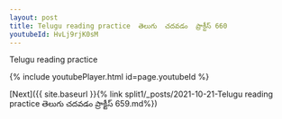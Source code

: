 ```yaml
---
layout: post
title: Telugu reading practice  తెలుగు  చదవడం  ప్రాక్టీస్ 660
youtubeId: HvLj9rjK0sM
---
```

 
 
Telugu reading practice
 
 
 
 
 


{% include youtubePlayer.html id=page.youtubeId %}
 
[Next]({{ site.baseurl }}{% link  split1/_posts/2021-10-21-Telugu reading practice  తెలుగు  చదవడం  ప్రాక్టీస్ 659.md%})
 
